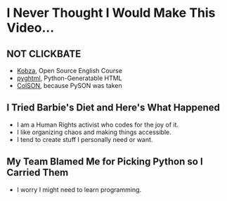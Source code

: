 # I Never Thought I Would Make This Video...

## NOT CLICKBATE

- [Kobza](https://github.com/shushtain/kobza), Open Source English Course
- [pyghtml](https://github.com/shushtain/pyghtml), Python-Generatable HTML
- [ColSON](https://github.com/shushtain/colson-vscode), because PySON was taken

## I Tried Barbie's Diet and Here's What Happened

- I am a Human Rights activist who codes for the joy of it.
- I like organizing chaos and making things accessible.
- I tend to create stuff I personally need or want.

## My Team Blamed Me for Picking Python so I Carried Them

- I worry I might need to learn programming.

